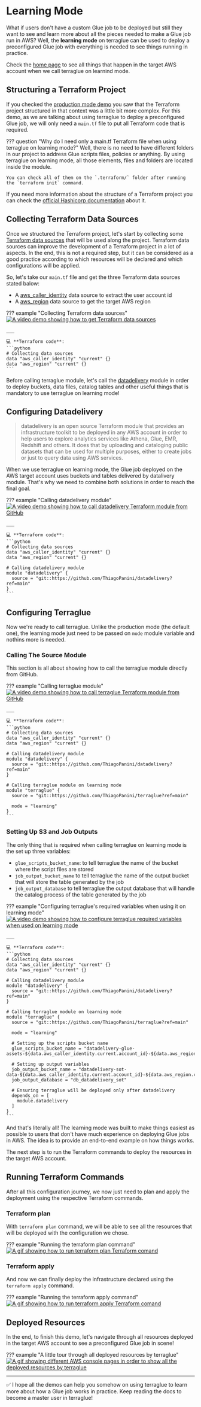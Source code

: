 # Learning Mode

What if users don't have a custom Glue job to be deployed but still they want to see and learn more about all the pieces needed to make a Glue job run in AWS? Well, the **learning mode** on terraglue can be used to deploy a preconfigured Glue job with everything is needed to see things running in practice.

Check the [home page](../index.md) to see all things that happen in the target AWS account when we call terraglue on learnind mode.


## Structuring a Terraform Project

If you checked the [production mode demo](production-mode.md) you saw that the Terraform project structured in that context was a little bit more complex. For this demo, as we are talking about using terraglue to deploy a preconfigured Glue job, we will only need a `main.tf` file to put all Terraform code that is required. 

??? question "Why do I need only a main.tf Terraform file when using terraglue on learning mode?"
    Well, there is no need to have different folders in our project to address Glue scripts files, policies or anything. By using terraglue on learning mode, all those elements, files and folders are located inside the module.
    
    You can check all of them on the `.terraform/` folder after running the `terraform init` command.

If you need more information about the structure of a Terraform project you can check the [official Hashicorp documentation](https://developer.hashicorp.com/terraform/language/modules/develop/structure) about it.


## Collecting Terraform Data Sources

Once we structured the Terraform project, let's start by collecting some [Terraform data sources](https://developer.hashicorp.com/terraform/language/data-sources) that will be used along the project. Terraform data sources can improve the development of a Terraform project in a lot of aspects. In the end, this is not a required step, but it can be considered as a good practice according to which resources will be declared and which configurations will be applied.

So, let's take our `main.tf` file and get the three Terraform data sources stated balow:

- A [aws_caller_identity](https://registry.terraform.io/providers/hashicorp/aws/latest/docs/data-sources/caller_identity) data source to extract the user account id
- A [aws_region](https://registry.terraform.io/providers/hashicorp/aws/latest/docs/data-sources/region) data source to get the target AWS region

??? example "Collecting Terraform data sources"
    [![A video demo showing how to get Terraform data sources](https://github.com/ThiagoPanini/terraglue/blob/2.0.x/docs/assets/gifs/terraglue-learning-01-datasources.gif?raw=true)](https://github.com/ThiagoPanini/terraglue/blob/2.0.x/docs/assets/gifs/terraglue-learning-01-datasources.gif?raw=true)

    ___

    💻 **Terraform code**:
    ```python
    # Collecting data sources
    data "aws_caller_identity" "current" {}
    data "aws_region" "current" {}
    ```

Before calling terraglue module, let's call the [datadelivery](https://datadelivery.readthedocs.io/en/latest/) module in order to deploy buckets, data files, catalog tables and other useful things that is mandatory to use terraglue on learning mode!


## Configuring Datadelivery

> datadelivery is an open source Terraform module that provides an infrastructure toolkit to be deployed in any AWS account in order to help users to explore analytics services like Athena, Glue, EMR, Redshift and others. It does that by uploading and cataloging public datasets that can be used for multiple purposes, either to create jobs or just to query data using AWS services.

When we use terraglue on learning mode, the Glue job deployed on the AWS target account uses buckets and tables delivered by datalivery module. That's why we need to combine both solutions in order to reach the final goal.

??? example "Calling datadelivery module"
    [![A video demo showing how to call datadelivery Terraform module from GitHub](https://github.com/ThiagoPanini/terraglue/blob/2.0.x/docs/assets/gifs/terraglue-learning-02-datadelivery.gif?raw=true)](https://github.com/ThiagoPanini/terraglue/blob/2.0.x/docs/assets/gifs/terraglue-learning-02-datadelivery.gif?raw=true)

    ___

    💻 **Terraform code**:
    ```python
    # Collecting data sources
    data "aws_caller_identity" "current" {}
    data "aws_region" "current" {}

    # Calling datadelivery module
    module "datadelivery" {
      source = "git::https://github.com/ThiagoPanini/datadelivery?ref=main"
    }
    ```

## Configuring Terraglue

Now we're ready to call terraglue. Unlike the production mode (the default one), the learning mode just need to be passed on `mode` module variable and nothins more is needed.

### Calling The Source Module

This section is all about showing how to call the terraglue module directly from GitHub.

??? example "Calling terraglue module"
    [![A video demo showing how to call terraglue Terraform module from GitHub](https://github.com/ThiagoPanini/terraglue/blob/2.0.x/docs/assets/gifs/terraglue-learning-03-terraglue.gif?raw=true)](https://github.com/ThiagoPanini/terraglue/blob/2.0.x/docs/assets/gifs/terraglue-learning-03-terraglue.gif?raw=true)

    ___

    💻 **Terraform code**:
    ```python
    # Collecting data sources
    data "aws_caller_identity" "current" {}
    data "aws_region" "current" {}

    # Calling datadelivery module
    module "datadelivery" {
      source = "git::https://github.com/ThiagoPanini/datadelivery?ref=main"
    }

    # Calling terraglue module on learning mode
    module "terraglue" {
      source = "git::https://github.com/ThiagoPanini/terraglue?ref=main"
      
      mode = "learning"
    }
    ```

### Setting Up S3 and Job Outputs

The only thing that is required when calling terraglue on learning mode is the set up three variables:

- `glue_scripts_bucket_name`: to tell terraglue the name of the bucket where the script files are stored
- `job_output_bucket_name` to tell terraglue the name of the output bucket that will store the table generated by the job
- `job_output_database` to tell terraglue the output database that will handle the catalog process of the table generated by the job

??? example "Configuring terraglue's required variables when using it on learning mode"
    [![A video demo showing how to configure terraglue required variables when used on learning mode](https://github.com/ThiagoPanini/terraglue/blob/2.0.x/docs/assets/gifs/terraglue-learning-04-variables.gif?raw=true)](https://github.com/ThiagoPanini/terraglue/blob/2.0.x/docs/assets/gifs/terraglue-learning-04-variables.gif?raw=true)

    ___

    💻 **Terraform code**:
    ```python
    # Collecting data sources
    data "aws_caller_identity" "current" {}
    data "aws_region" "current" {}

    # Calling datadelivery module
    module "datadelivery" {
      source = "git::https://github.com/ThiagoPanini/datadelivery?ref=main"
    }

    # Calling terraglue module on learning mode
    module "terraglue" {
      source = "git::https://github.com/ThiagoPanini/terraglue?ref=main"

      mode = "learning"

      # Setting up the scripts bucket name
      glue_scripts_bucket_name = "datadelivery-glue-assets-${data.aws_caller_identity.current.account_id}-${data.aws_region.current.name}"

      # Setting up output variables
      job_output_bucket_name = "datadelivery-sot-data-${data.aws_caller_identity.current.account_id}-${data.aws_region.current.name}"
      job_output_database = "db_datadelivery_sot"

      # Ensuring terraglue will be deployed only after datadelivery
      depends_on = [
        module.datadelivery
      ]
    }
    ```

And that's literally all! The learning mode was built to make things easiest as possible to users that don't have much experience on deploying Glue jobs in AWS. The idea is to provide an end-to-end example on how things works.

The next step is to run the Terraform commands to deploy the resources in the target AWS account.

## Running Terraform Commands

After all this configuration journey, we now just need to plan and apply the deployment using the respective Terraform commands.

### Terraform plan

With `terraform plan` command, we will be able to see all the resources that will be deployed with the configuration we chose.

??? example "Running the terraform plan command"
    [![A gif showing how to run terraform plan Terraform comand](https://github.com/ThiagoPanini/terraglue/blob/2.0.x/docs/assets/gifs/terraglue-learning-05-plan.gif?raw=true)](https://github.com/ThiagoPanini/terraglue/blob/2.0.x/docs/assets/gifs/terraglue-learning-05-plan.gif?raw=true)

### Terraform apply

And now we can finally deploy the infrastructure declared using the `terraform apply` command.

??? example "Running the terraform apply command"
    [![A gif showing how to run terraform apply Terraform comand](https://github.com/ThiagoPanini/terraglue/blob/2.0.x/docs/assets/gifs/terraglue-learning-06-apply.gif?raw=true)](https://github.com/ThiagoPanini/terraglue/blob/2.0.x/docs/assets/gifs/terraglue-learning-06-apply.gif?raw=true)
  

## Deployed Resources

In the end, to finish this demo, let's navigate through all resources deployed in the target AWS account to see a preconfigured Glue job in scene!

??? example "A little tour through all deployed resources by terraglue"
    [![A gif showing different AWS console pages in order to show all the deployed resources by terraglue](https://github.com/ThiagoPanini/terraglue/blob/2.0.x/docs/assets/gifs/terraglue-learning-07-resources.gif?raw=true)](https://github.com/ThiagoPanini/terraglue/blob/2.0.x/docs/assets/gifs/terraglue-learning-07-resources.gif?raw=true)

___

✅ I hope all the demos can help you somehow on using terraglue to learn more about how a Glue job works in practice. Keep reading the docs to become a master user in terraglue!
